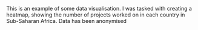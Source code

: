 This is an example of some data visualisation. I was tasked with creating a heatmap, showing the number of projects worked on in each country in Sub-Saharan Africa. Data has been anonymised
